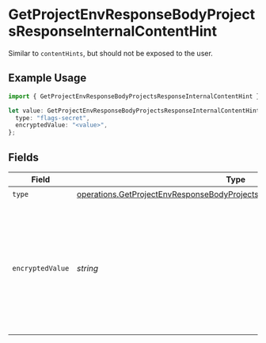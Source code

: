 # GetProjectEnvResponseBodyProjectsResponseInternalContentHint

Similar to `contentHints`, but should not be exposed to the user.

## Example Usage

```typescript
import { GetProjectEnvResponseBodyProjectsResponseInternalContentHint } from "@vercel/sdk/models/operations/getprojectenv.js";

let value: GetProjectEnvResponseBodyProjectsResponseInternalContentHint = {
  type: "flags-secret",
  encryptedValue: "<value>",
};
```

## Fields

| Field                                                                                                                                                                      | Type                                                                                                                                                                       | Required                                                                                                                                                                   | Description                                                                                                                                                                |
| -------------------------------------------------------------------------------------------------------------------------------------------------------------------------- | -------------------------------------------------------------------------------------------------------------------------------------------------------------------------- | -------------------------------------------------------------------------------------------------------------------------------------------------------------------------- | -------------------------------------------------------------------------------------------------------------------------------------------------------------------------- |
| `type`                                                                                                                                                                     | [operations.GetProjectEnvResponseBodyProjectsResponse200ApplicationJson3Type](../../models/operations/getprojectenvresponsebodyprojectsresponse200applicationjson3type.md) | :heavy_check_mark:                                                                                                                                                         | N/A                                                                                                                                                                        |
| `encryptedValue`                                                                                                                                                           | *string*                                                                                                                                                                   | :heavy_check_mark:                                                                                                                                                         | Contains the `value` of the env variable, encrypted with a special key to make decryption possible in the subscriber Lambda.                                               |